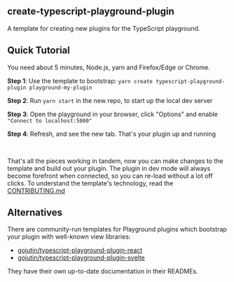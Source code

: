 ## create-typescript-playground-plugin

A template for creating new plugins for the TypeScript playground.

<h2>Quick Tutorial</h2>
<p>You need about 5 minutes, Node.js, yarn and Firefox/Edge or Chrome.</p>
<p><b>Step 1</b>: Use the template to bootstrap: <code>yarn create typescript-playground-plugin playground-my-plugin</code></p>
<p><b>Step 2</b>: Run <code>yarn start</code> in the new repo, to start up the local dev server</p>
<p><b>Step 3</b>: Open the playground in your browser, click "Options" and enable <code>"Connect to localhost:5000"</code></p>
<p><b>Step 4</b>: Refresh, and see the new tab. That's your plugin up and running</p>
<p>&nbsp;</p>
<p>That's all the pieces working in tandem, now you can make changes to the template and build out your plugin. The plugin in dev mode will always become forefront when connected, so you can re-load without a lot off clicks. To understand the template's technology, read the <a href='https://github.com/microsoft/TypeScript-Website/blob/v2/packages/create-playground-plugin/template/CONTRIBUTING.md'>CONTRIBUTING.md</a></p>

<h2>Alternatives</h2>
<p>There are community-run templates for Playground plugins which bootstrap your plugin with well-known view libraries:</p>
<ul>
  <li><a href="https://github.com/gojutin/typescript-playground-plugin-react#typescript-playground-plugin-react">gojutin/typescript-playground-plugin-react</a></li>
  <li><a href="https://github.com/gojutin/typescript-playground-plugin-svelte#typescript-playground-plugin-svelte">gojutin/typescript-playground-plugin-svelte</a></li>
</ul>
<p>They have their own up-to-date documentation in their READMEs.</p>
